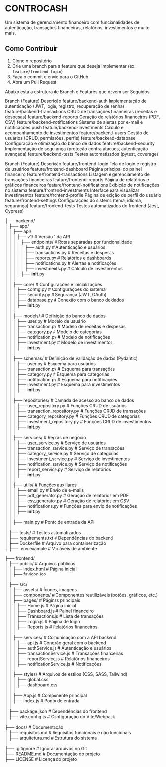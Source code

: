 # CONTROCASH

Um sistema de gerenciamento financeiro com funcionalidades de autenticação, transações financeiras, relatórios, investimentos e muito mais.

## Como Contribuir

1. Clone o repositório
2. Crie uma branch para a feature que deseja implementar (ex: `feature/frontend-login`)
3. Faça o commit e envie para o GitHub
4. Abra um Pull Request

Abaixo está a estrutura de Branch e Features que devem ser Seguidos 











Branch (Feature)	            Descrição
feature/backend-auth	        Implementação de autenticação (JWT, login, registro, recuperação de senha)
feature/backend-transactions	CRUD de transações financeiras (receitas e despesas)
feature/backend-reports	        Geração de relatórios financeiros (PDF, CSV)
feature/backend-notifications	Sistema de alertas por e-mail e notificações push
feature/backend-investments	    Cálculo e acompanhamento de investimentos
feature/backend-users	        Gestão de usuários (CRUD, permissões, perfis)
feature/backend-database	    Configuração e otimização do banco de dados
feature/backend-security	    Implementação de segurança (proteção contra ataques, autenticação avançada)
feature/backend-tests	        Testes automatizados (pytest, coverage)



Branch (Feature)	            Descrição
feature/frontend-login	        Tela de login e registro de usuários
feature/frontend-dashboard	    Página principal do painel financeiro
feature/frontend-transactions	Listagem e gerenciamento de transações financeiras
feature/frontend-reports	    Página de relatórios e gráficos financeiros
feature/frontend-notifications	Exibição de notificações no sistema
feature/frontend-investments	Interface para visualizar investimentos
feature/frontend-profile	    Página de edição de perfil do usuário
feature/frontend-settings	    Configurações do sistema (tema, idioma, segurança)
feature/frontend-tests	        Testes automatizados do frontend (Jest, Cypress)




├── backend/  
│   ├── app/  
│   │   ├── api/  
│   │   │   ├── v1/                   # Versão 1 da API  
│   │   │   │   ├── endpoints/        # Rotas separadas por funcionalidade  
│   │   │   │   │   ├── auth.py       # Autenticação e usuários  
│   │   │   │   │   ├── transactions.py # Receitas e despesas  
│   │   │   │   │   ├── reports.py    # Relatórios e dashboards  
│   │   │   │   │   ├── notifications.py # Alertas e notificações  
│   │   │   │   │   ├── investments.py  # Cálculo de investimentos  
│   │   │   │   ├── __init__.py  
│   │   │  
│   │   ├── core/                     # Configurações e inicializações  
│   │   │   ├── config.py              # Configurações do sistema  
│   │   │   ├── security.py            # Segurança (JWT, OAuth)  
│   │   │   ├── database.py            # Conexão com o banco de dados  
│   │   │   ├── __init__.py  
│   │   │  
│   │   ├── models/                    # Definição do banco de dados  
│   │   │   ├── user.py                 # Modelo de usuário  
│   │   │   ├── transaction.py          # Modelo de receitas e despesas  
│   │   │   ├── category.py             # Modelo de categorias  
│   │   │   ├── notification.py         # Modelo de notificações  
│   │   │   ├── investment.py           # Modelo de investimentos  
│   │   │   ├── __init__.py  
│   │   │  
│   │   ├── schemas/                    # Definição de validação de dados (Pydantic)  
│   │   │   ├── user.py                 # Esquema para usuários  
│   │   │   ├── transaction.py          # Esquema para transações  
│   │   │   ├── category.py             # Esquema para categorias  
│   │   │   ├── notification.py         # Esquema para notificações  
│   │   │   ├── investment.py           # Esquema para investimentos  
│   │   │   ├── __init__.py  
│   │   │  
│   │   ├── repositories/               # Camada de acesso ao banco de dados  
│   │   │   ├── user_repository.py      # Funções CRUD de usuários  
│   │   │   ├── transaction_repository.py # Funções CRUD de transações  
│   │   │   ├── category_repository.py  # Funções CRUD de categorias  
│   │   │   ├── investment_repository.py # Funções CRUD de investimentos  
│   │   │   ├── __init__.py  
│   │   │  
│   │   ├── services/                   # Regras de negócio  
│   │   │   ├── user_service.py         # Serviço de usuários  
│   │   │   ├── transaction_service.py  # Serviço de transações  
│   │   │   ├── category_service.py     # Serviço de categorias  
│   │   │   ├── investment_service.py   # Serviço de investimentos  
│   │   │   ├── notification_service.py # Serviço de notificações  
│   │   │   ├── report_service.py       # Serviço de relatórios  
│   │   │   ├── __init__.py  
│   │   │  
│   │   ├── utils/                      # Funções auxiliares  
│   │   │   ├── email.py                # Envio de e-mails  
│   │   │   ├── pdf_generator.py        # Geração de relatórios em PDF  
│   │   │   ├── csv_generator.py        # Geração de relatórios em CSV  
│   │   │   ├── notifications.py        # Funções para envio de notificações  
│   │   │   ├── __init__.py  
│   │   │  
│   │   ├── main.py                     # Ponto de entrada da API  
│   │  
│   ├── tests/                           # Testes automatizados  
│   ├── requirements.txt                 # Dependências do backend  
│   ├── Dockerfile                       # Arquivo para containerização  
│   ├── .env.example                     # Variáveis de ambiente




├── frontend/  
│   ├── public/                          # Arquivos públicos  
│   │   ├── index.html                   # Página inicial  
│   │   ├── favicon.ico  
│   │  
│   ├── src/  
│   │   ├── assets/                      # Ícones, imagens  
│   │   ├── components/                  # Componentes reutilizáveis (botões, gráficos, etc.)  
│   │   ├── pages/                        # Páginas principais  
│   │   │   ├── Home.js                   # Página inicial  
│   │   │   ├── Dashboard.js              # Painel financeiro  
│   │   │   ├── Transactions.js           # Lista de transações  
│   │   │   ├── Login.js                  # Página de login  
│   │   │   ├── Reports.js                # Relatórios financeiros  
│   │   │  
│   │   ├── services/                     # Comunicação com a API backend  
│   │   │   ├── api.js                     # Conexão geral com o backend  
│   │   │   ├── authService.js             # Autenticação e usuários  
│   │   │   ├── transactionService.js      # Transações financeiras  
│   │   │   ├── reportService.js           # Relatórios financeiros  
│   │   │   ├── notificationService.js     # Notificações  
│   │   │  
│   │   ├── styles/                        # Arquivos de estilos (CSS, SASS, Tailwind)  
│   │   │   ├── global.css  
│   │   │   ├── dashboard.css  
│   │   │  
│   │   ├── App.js                         # Componente principal  
│   │   ├── index.js                       # Ponto de entrada  
│   │  
│   ├── package.json                       # Dependências do frontend  
│   ├── vite.config.js                     # Configuração do Vite/Webpack  
│  
├── docs/                                  # Documentação  
│   ├── requisitos.md                      # Requisitos funcionais e não funcionais  
│   ├── arquitetura.md                      # Estrutura do sistema  
│  
├── .gitignore                             # Ignorar arquivos no Git  
├── README.md                              # Documentação do projeto  
├── LICENSE                                # Licença do projeto  















